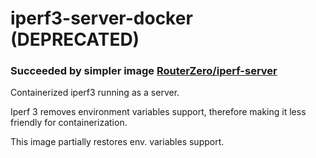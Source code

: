 # iperf3-server-docker (DEPRECATED)
### Succeeded by simpler image [RouterZero/iperf-server](https://github.com/RouterZero/iperf3-server)
 
Containerized iperf3 running as a server.

Iperf 3 removes environment variables support, therefore making it less friendly for containerization. 

This image partially restores env. variables support.




